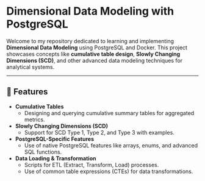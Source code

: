 # Dimensional Data Modeling with PostgreSQL

Welcome to my repository dedicated to learning and implementing **Dimensional Data Modeling** using PostgreSQL and Docker. This project showcases concepts like **cumulative table design**, **Slowly Changing Dimensions (SCD)**, and other advanced data modeling techniques for analytical systems.

---

## 🌟 Features

- **Cumulative Tables**
  - Designing and querying cumulative summary tables for aggregated metrics.
- **Slowly Changing Dimensions (SCD)**
  - Support for SCD Type 1, Type 2, and Type 3 with examples.
- **PostgreSQL-Specific Features**
  - Use of native PostgreSQL features like arrays, enums, and advanced SQL functions.
- **Data Loading & Transformation**
  - Scripts for ETL (Extract, Transform, Load) processes.
  - Use of common table expressions (CTEs) for data transformations.
